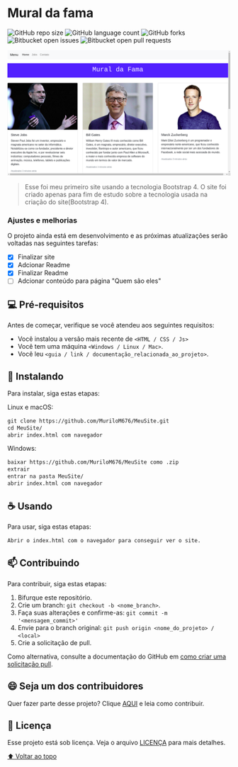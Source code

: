 # Mural da fama

<!---Esses são exemplos. Veja https://shields.io para outras pessoas ou para personalizar este conjunto de escudos. Você pode querer incluir dependências, status do projeto e informações de licença aqui--->

![GitHub repo size](https://img.shields.io/github/repo-size/MuriloM676/README-template?style=for-the-badge)
![GitHub language count](https://img.shields.io/github/languages/count/MuriloM676/README-template?style=for-the-badge)
![GitHub forks](https://img.shields.io/github/forks/MuriloM676/README-template?style=for-the-badge)
![Bitbucket open issues](https://img.shields.io/bitbucket/issues/MuriloM676/README-template?style=for-the-badge)
![Bitbucket open pull requests](https://img.shields.io/bitbucket/pr-raw/MuriloM676/README-template?style=for-the-badge)

<img src="img/exemplo.png" alt="exemplo imagem">

> Esse foi meu primeiro site usando a tecnologia Bootstrap 4. O site foi criado apenas para fim de estudo sobre a tecnologia usada na criação do site(Bootstrap 4).

### Ajustes e melhorias

O projeto ainda está em desenvolvimento e as próximas atualizações serão voltadas nas seguintes tarefas:

- [x] Finalizar site
- [x] Adcionar Readme
- [x] Finalizar Readme
- [ ] Adcionar conteúdo para página "Quem são eles"

## 💻 Pré-requisitos

Antes de começar, verifique se você atendeu aos seguintes requisitos:
<!---Estes são apenas requisitos de exemplo. Adicionar, duplicar ou remover conforme necessário--->
* Você instalou a versão mais recente de `<HTML / CSS / Js>`
* Você tem uma máquina `<Windows / Linux / Mac>`.
* Você leu `<guia / link / documentação_relacionada_ao_projeto>`.

## 🚀 Instalando

Para instalar, siga estas etapas:

Linux e macOS:
```
git clone https://github.com/MuriloM676/MeuSite.git
cd MeuSite/
abrir index.html com navegador
```

Windows:
```
baixar https://github.com/MuriloM676/MeuSite como .zip
extrair
entrar na pasta MeuSite/
abrir index.html com navegador
```

## ☕ Usando 

Para usar, siga estas etapas:

```
Abrir o index.html com o navegador para conseguir ver o site.
```

## 📫 Contribuindo
<!---Se o seu README for longo ou se você tiver algum processo ou etapas específicas que deseja que os contribuidores sigam, considere a criação de um arquivo CONTRIBUTING.md separado--->
Para contribuir, siga estas etapas:

1. Bifurque este repositório.
2. Crie um branch: `git checkout -b <nome_branch>`.
3. Faça suas alterações e confirme-as: `git commit -m '<mensagem_commit>'`
4. Envie para o branch original: `git push origin <nome_do_projeto> / <local>`
5. Crie a solicitação de pull.

Como alternativa, consulte a documentação do GitHub em [como criar uma solicitação pull](https://help.github.com/en/github/collaborating-with-issues-and-pull-requests/creating-a-pull-request).

## 😄 Seja um dos contribuidores<br>

Quer fazer parte desse projeto? Clique [AQUI](CONTRIBUTING.md) e leia como contribuir.

## 📝 Licença

Esse projeto está sob licença. Veja o arquivo [LICENÇA](LICENSE.md) para mais detalhes.

[⬆ Voltar ao topo](#nome-do-projeto)<br>
